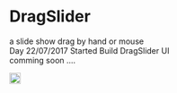 # DragSlider
a slide show drag by hand or mouse 
<br>
Day 22/07/2017 Started Build DragSlider UI
<br>
comming soon ....

<img id="hello" src="https://rawgit.com/DaoHuyTuan/DragSlider/master/img/edit.svg" width="20" height="20" >
